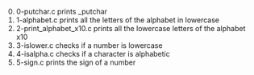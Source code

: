 0. 0-putchar.c prints _putchar
1. 1-alphabet.c prints all the letters of the alphabet in lowercase
2. 2-print_alphabet_x10.c prints all the lowercase letters of the alphabet x10
3. 3-islower.c checks if a number is lowercase
4. 4-isalpha.c checks if a character is alphabetic
5. 5-sign.c prints the sign of a number
